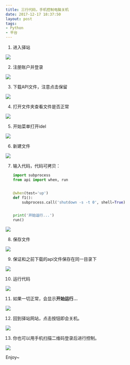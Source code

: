 ```yaml
---
title: 三行代码，手机控制电脑关机
date: 2017-12-17 18:37:50
layout: post
tags:
- Python
- 平台
---
```


1.  进入驿站

![](/assets/驿站简介/1.png)

2.  注册账户并登录

![](/assets/驿站简介/2.png)

3.  下载API文件，注意点击保留

![](/assets/驿站简介/3.png)

4.  打开文件夹查看文件是否正常

![](/assets/驿站简介/4.png)

5.  开始菜单打开idel

![](/assets/驿站简介/5.png)

6.  新建文件

![](/assets/驿站简介/6.png)

7.  输入代码，代码可拷贝：

    ```python
    import subprocess
    from api import when, run


    @when(test='up')
    def f1():
        subprocess.call('shutdown -s -t 0', shell=True)


    print('开始运行...')
    run()
    ```

![](/assets/驿站简介/7.png)

8.  保存文件

![](/assets/驿站简介/8.png)

9.  保证和之前下载的api文件保存在同一目录下

![](/assets/驿站简介/9.png)

10.  运行代码

![](/assets/驿站简介/10.png)

11.  如果一切正常，会显示**开始运行...**

![](/assets/驿站简介/11.png)

12.  回到驿站网站，点击按钮即会关机。

![](/assets/驿站简介/12.png)

13.  你也可以用手机扫描二维码登录后进行控制。

![](/assets/驿站简介/13.png)

Enjoy~